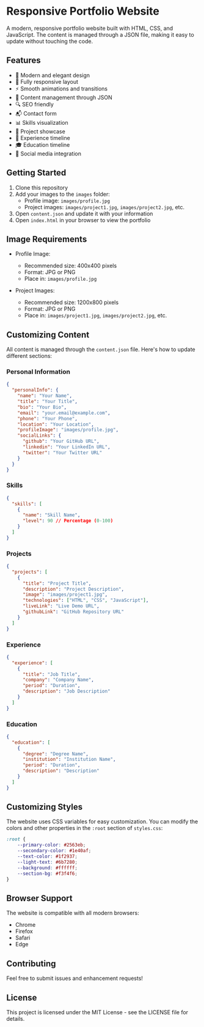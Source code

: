 # Responsive Portfolio Website

A modern, responsive portfolio website built with HTML, CSS, and JavaScript. The content is managed through a JSON file, making it easy to update without touching the code.

## Features

- 🎨 Modern and elegant design
- 📱 Fully responsive layout
- ⚡ Smooth animations and transitions
- 📝 Content management through JSON
- 🔍 SEO friendly
- 📬 Contact form
- 📊 Skills visualization
- 📂 Project showcase
- 📅 Experience timeline
- 🎓 Education timeline
- 🔗 Social media integration

## Getting Started

1. Clone this repository
2. Add your images to the `images` folder:
   - Profile image: `images/profile.jpg`
   - Project images: `images/project1.jpg`, `images/project2.jpg`, etc.
3. Open `content.json` and update it with your information
4. Open `index.html` in your browser to view the portfolio

## Image Requirements

- Profile Image:
  - Recommended size: 400x400 pixels
  - Format: JPG or PNG
  - Place in: `images/profile.jpg`

- Project Images:
  - Recommended size: 1200x800 pixels
  - Format: JPG or PNG
  - Place in: `images/project1.jpg`, `images/project2.jpg`, etc.

## Customizing Content

All content is managed through the `content.json` file. Here's how to update different sections:

### Personal Information
```json
{
  "personalInfo": {
    "name": "Your Name",
    "title": "Your Title",
    "bio": "Your Bio",
    "email": "your.email@example.com",
    "phone": "Your Phone",
    "location": "Your Location",
    "profileImage": "images/profile.jpg",
    "socialLinks": {
      "github": "Your GitHub URL",
      "linkedin": "Your LinkedIn URL",
      "twitter": "Your Twitter URL"
    }
  }
}
```

### Skills
```json
{
  "skills": [
    {
      "name": "Skill Name",
      "level": 90 // Percentage (0-100)
    }
  ]
}
```

### Projects
```json
{
  "projects": [
    {
      "title": "Project Title",
      "description": "Project Description",
      "image": "images/project1.jpg",
      "technologies": ["HTML", "CSS", "JavaScript"],
      "liveLink": "Live Demo URL",
      "githubLink": "GitHub Repository URL"
    }
  ]
}
```

### Experience
```json
{
  "experience": [
    {
      "title": "Job Title",
      "company": "Company Name",
      "period": "Duration",
      "description": "Job Description"
    }
  ]
}
```

### Education
```json
{
  "education": [
    {
      "degree": "Degree Name",
      "institution": "Institution Name",
      "period": "Duration",
      "description": "Description"
    }
  ]
}
```

## Customizing Styles

The website uses CSS variables for easy customization. You can modify the colors and other properties in the `:root` section of `styles.css`:

```css
:root {
    --primary-color: #2563eb;
    --secondary-color: #1e40af;
    --text-color: #1f2937;
    --light-text: #6b7280;
    --background: #ffffff;
    --section-bg: #f3f4f6;
}
```

## Browser Support

The website is compatible with all modern browsers:
- Chrome
- Firefox
- Safari
- Edge

## Contributing

Feel free to submit issues and enhancement requests!

## License

This project is licensed under the MIT License - see the LICENSE file for details. 